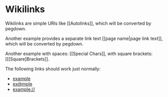 # Wikilinks

Wikilinks are simple URIs like [[Autolinks]],
which will be converted by pegdown.

Another example provides a separate link text [[page name|page link text]],
which will be converted by pegdown.

Another example with spaces: [[Special Chars]],
with square brackets: [[[Square]Brackets]].

The following links should work just normally:

* [example](http://example)
* [ex@mple](http://example)
* [example://](http://example)
